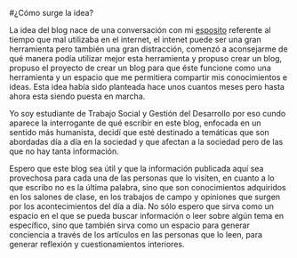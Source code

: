 #¿Cómo surge la idea?

La idea del blog nace  de una conversación con mi [esposito](http://github.com/paulomcnally) referente al tiempo que mal utilizaba en el internet, el intenet puede ser una  gran herramienta pero también una gran distracción, comenzó a aconsejarme de qué manera podía utilizar mejor esta herramienta y propuso crear un blog, propuso el proyecto de crear un blog para que éste funcione como una herramienta y un espacio que me permitiera compartir mis conocimientos e ideas. Esta idea había sido planteada hace unos cuantos meses pero hasta ahora esta siendo puesta en marcha.

Yo soy estudiante de Trabajo Social y Gestión del Desarrollo  por eso cundo aparece la interrogante de qué escribir en este blog, enfocada en un sentido más humanista, decidí que esté destinado a temáticas que son abordadas día a día en la sociedad y que afectan a la sociedad pero de las que no hay tanta información.

Espero que este blog sea útil y que la información publicada aquí sea provechosa para cada una de las personas que lo visiten, en cuanto a lo que escribo no es la última palabra, sino que son conocimientos adquiridos en los salones de clase, en los trabajos de campo y opiniones que surgen por los acontecimientos del día a día. No sólo espero que sirva como un espacio en el que se pueda buscar información o leer sobre algún tema en específico, sino que también sirva como un espacio para generar conciencia a través de los artículos en las personas que lo leen, para generar reflexión y cuestionamientos interiores.